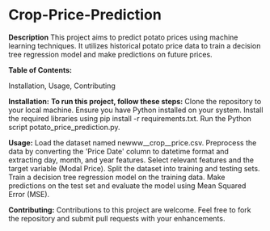 # Crop-Price-Prediction
**Description**
This project aims to predict potato prices using machine learning techniques. It utilizes historical potato price data to train a decision tree regression model and make predictions on future prices.

**Table of Contents:**

Installation,
Usage,
Contributing

**Installation:**
**To run this project, follow these steps:**
Clone the repository to your local machine.
Ensure you have Python installed on your system.
Install the required libraries using pip install -r requirements.txt.
Run the Python script potato_price_prediction.py.

**Usage:**
Load the dataset named newww__crop__price.csv.
Preprocess the data by converting the 'Price Date' column to datetime format and extracting day, month, and year features.
Select relevant features and the target variable (Modal Price).
Split the dataset into training and testing sets.
Train a decision tree regression model on the training data.
Make predictions on the test set and evaluate the model using Mean Squared Error (MSE).

**Contributing:**
Contributions to this project are welcome. Feel free to fork the repository and submit pull requests with your enhancements.
